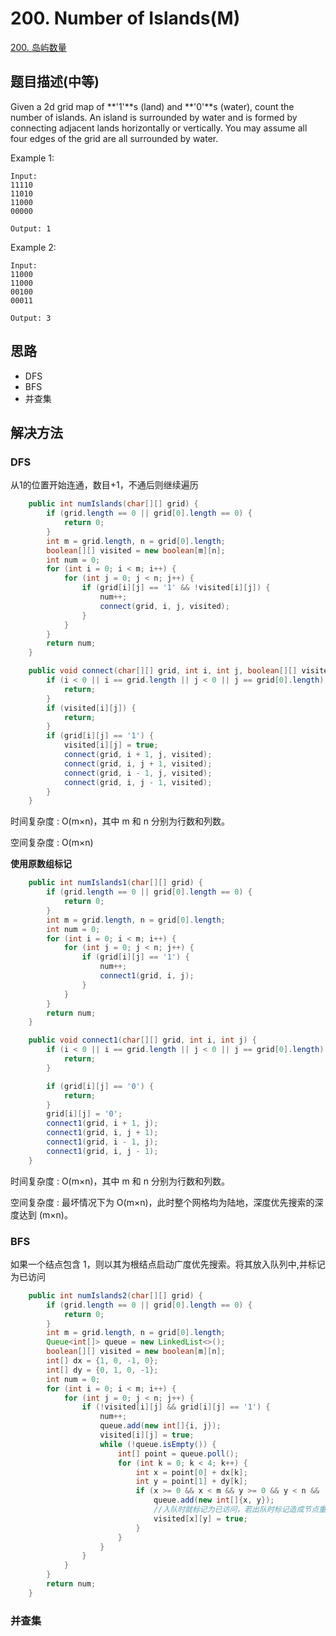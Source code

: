 # 200. Number of Islands(M)

[200. 岛屿数量](https://leetcode-cn.com/problems/number-of-islands/)


## 题目描述(中等)


Given a 2d grid map of **'1'**s (land) and **'0'**s (water), count the number of islands. An island is surrounded by water and is formed by connecting adjacent lands horizontally or vertically. You may assume all four edges of the grid are all surrounded by water.

Example 1:
```
Input:
11110
11010
11000
00000

Output: 1
```
Example 2:
```
Input:
11000
11000
00100
00011

Output: 3
```

## 思路

- DFS
- BFS
- 并查集

## 解决方法



### DFS

从1的位置开始连通，数目+1，不通后则继续遍历

```java
    public int numIslands(char[][] grid) {
        if (grid.length == 0 || grid[0].length == 0) {
            return 0;
        }
        int m = grid.length, n = grid[0].length;
        boolean[][] visited = new boolean[m][n];
        int num = 0;
        for (int i = 0; i < m; i++) {
            for (int j = 0; j < n; j++) {
                if (grid[i][j] == '1' && !visited[i][j]) {
                    num++;
                    connect(grid, i, j, visited);
                }
            }
        }
        return num;
    }

    public void connect(char[][] grid, int i, int j, boolean[][] visited) {
        if (i < 0 || i == grid.length || j < 0 || j == grid[0].length) {
            return;
        }
        if (visited[i][j]) {
            return;
        }
        if (grid[i][j] == '1') {
            visited[i][j] = true;
            connect(grid, i + 1, j, visited);
            connect(grid, i, j + 1, visited);
            connect(grid, i - 1, j, visited);
            connect(grid, i, j - 1, visited);
        }
    }
```
时间复杂度 : O(m×n)，其中 m 和 n 分别为行数和列数。

空间复杂度 : O(m×n)



**使用原数组标记**


```java
    public int numIslands1(char[][] grid) {
        if (grid.length == 0 || grid[0].length == 0) {
            return 0;
        }
        int m = grid.length, n = grid[0].length;
        int num = 0;
        for (int i = 0; i < m; i++) {
            for (int j = 0; j < n; j++) {
                if (grid[i][j] == '1') {
                    num++;
                    connect1(grid, i, j);
                }
            }
        }
        return num;
    }

    public void connect1(char[][] grid, int i, int j) {
        if (i < 0 || i == grid.length || j < 0 || j == grid[0].length) {
            return;
        }

        if (grid[i][j] == '0') {
            return;
        }
        grid[i][j] = '0';
        connect1(grid, i + 1, j);
        connect1(grid, i, j + 1);
        connect1(grid, i - 1, j);
        connect1(grid, i, j - 1);
    }
```

时间复杂度 : O(m×n)，其中 m 和 n 分别为行数和列数。

空间复杂度 : 最坏情况下为 O(m×n)，此时整个网格均为陆地，深度优先搜索的深度达到 (m×n)。



### BFS

如果一个结点包含 1，则以其为根结点启动广度优先搜索。将其放入队列中,并标记为已访问

```java
    public int numIslands2(char[][] grid) {
        if (grid.length == 0 || grid[0].length == 0) {
            return 0;
        }
        int m = grid.length, n = grid[0].length;
        Queue<int[]> queue = new LinkedList<>();
        boolean[][] visited = new boolean[m][n];
        int[] dx = {1, 0, -1, 0};
        int[] dy = {0, 1, 0, -1};
        int num = 0;
        for (int i = 0; i < m; i++) {
            for (int j = 0; j < n; j++) {
                if (!visited[i][j] && grid[i][j] == '1') {
                    num++;
                    queue.add(new int[]{i, j});
                    visited[i][j] = true;
                    while (!queue.isEmpty()) {
                        int[] point = queue.poll();
                        for (int k = 0; k < 4; k++) {
                            int x = point[0] + dx[k];
                            int y = point[1] + dy[k];
                            if (x >= 0 && x < m && y >= 0 && y < n && !visited[x][y] && grid[x][y] == '1') {
                                queue.add(new int[]{x, y});
                                //入队时就标记为已访问，若出队时标记造成节点重复入队导致会超时
                                visited[x][y] = true;
                            }
                        }
                    }
                }
            }
        }
        return num;
    }
```


### 并查集

